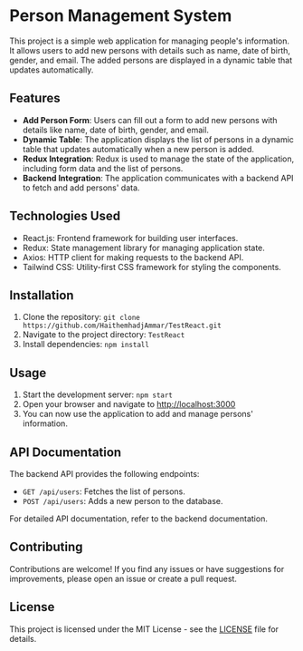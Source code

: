 # Person Management System

This project is a simple web application for managing people's information. It allows users to add new persons with details such as name, date of birth, gender, and email. The added persons are displayed in a dynamic table that updates automatically.

## Features

- **Add Person Form**: Users can fill out a form to add new persons with details like name, date of birth, gender, and email.
- **Dynamic Table**: The application displays the list of persons in a dynamic table that updates automatically when a new person is added.
- **Redux Integration**: Redux is used to manage the state of the application, including form data and the list of persons.
- **Backend Integration**: The application communicates with a backend API to fetch and add persons' data.

## Technologies Used

- React.js: Frontend framework for building user interfaces.
- Redux: State management library for managing application state.
- Axios: HTTP client for making requests to the backend API.
- Tailwind CSS: Utility-first CSS framework for styling the components.

## Installation

1. Clone the repository: `git clone https://github.com/HaithemhadjAmmar/TestReact.git`
2. Navigate to the project directory: `TestReact`
3. Install dependencies: `npm install`

## Usage

1. Start the development server: `npm start`
2. Open your browser and navigate to [http://localhost:3000](http://localhost:3000)
3. You can now use the application to add and manage persons' information.

## API Documentation

The backend API provides the following endpoints:

- `GET /api/users`: Fetches the list of persons.
- `POST /api/users`: Adds a new person to the database.

For detailed API documentation, refer to the backend documentation.

## Contributing

Contributions are welcome! If you find any issues or have suggestions for improvements, please open an issue or create a pull request.

## License

This project is licensed under the MIT License - see the [LICENSE](LICENSE) file for details.
